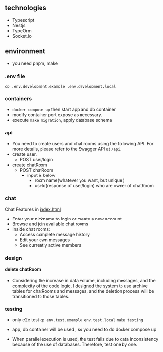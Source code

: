 ## technologies

- Typescript
- Nestjs
- TypeOrm
- Socket.io

## environment

- you need pnpm, make

### .env file

`cp .env.development.example .env.development.local`

### containers

- `docker compose up` then start app and db container
- modify container port expose as necessary.
- execute `make migration`, apply database schema

### api

- You need to create users and chat rooms using the following API. For more details, please refer to the Swagger API at `/api`.
- create user.
  - POST user/login
- create chatRoom
  - POST chatRoom
    - input is below
      - room name(whatever you want, but unique )
      - useId(response of user/login) who are owner of chatRoom

### chat

Chat Features in [index.html](index.html)

- Enter your nickname to login or create a new account
- Browse and join available chat rooms
- Inside chat rooms:
  - Access complete message history
  - Edit your own messages
  - See currently active members

### design

#### delete chatRoom

- Considering the increase in data volume, including messages, and the complexity of the code logic, I designed the system to use archive tables for chatRooms and messages, and the deletion process will be transitioned to those tables.

### testing

- only e2e test
  `cp env.test.example env.test.local`
  `make testing`
- app, db container will be used , so you need to do docker compose up

- When parallel execution is used, the test fails due to data inconsistency because of the use of databases. Therefore, test one by one.
